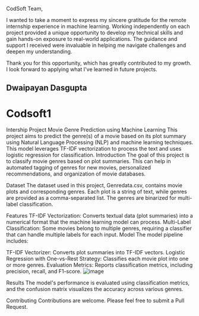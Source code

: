CodSoft Team,

I wanted to take a moment to express my sincere gratitude for the remote internship experience in machine learning. Working independently on each project provided a unique opportunity to develop my technical skills and gain hands-on exposure to real-world applications. The guidance and support I received were invaluable in helping me navigate challenges and deepen my understanding.

Thank you for this opportunity, which has greatly contributed to my growth. I look forward to applying what I've learned in future projects.

Dwaipayan Dasgupta
-------------------------------------------
# Codsoft1
Intership Project
Movie Genre Prediction using Machine Learning
This project aims to predict the genre(s) of a movie based on its plot summary using Natural Language Processing (NLP) and machine learning techniques. This model leverages TF-IDF vectorization to process the text and uses logistic regression for classification.
Introduction
The goal of this project is to classify movie genres based on plot summaries. This can help in automated tagging of genres for new movies, personalized recommendations, and organization of movie databases.

Dataset
The dataset used in this project, Genredata.csv, contains movie plots and corresponding genres. Each plot is a string of text, while genres are provided as a comma-separated list. The genres are binarized for multi-label classification.

Features
TF-IDF Vectorization: Converts textual data (plot summaries) into a numerical format that the machine learning model can process.
Multi-Label Classification: Some movies belong to multiple genres, requiring a classifier that can handle multiple labels for each input.
Model
The model pipeline includes:

TF-IDF Vectorizer: Converts plot summaries into TF-IDF vectors.
Logistic Regression with One-vs-Rest Strategy: Classifies each movie plot into one or more genres.
Evaluation Metrics: Reports classification metrics, including precision, recall, and F1-score.
![image](https://github.com/user-attachments/assets/64b7eeac-1720-4566-8686-50380ffd50d2)


Results
The model's performance is evaluated using classification metrics, and the confusion matrix visualizes the accuracy across various genres.

Contributing
Contributions are welcome. Please feel free to submit a Pull Request.
